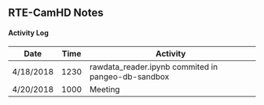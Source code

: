 ## RTE-CamHD Notes

#### Activity Log

|Date       | Time  | Activity                         |
|-----------|-------|---------                         |
| 4/18/2018 | 1230  | rawdata_reader.ipynb commited in pangeo-db-sandbox   |
| 4/20/2018 | 1000  | Meeting                          |


